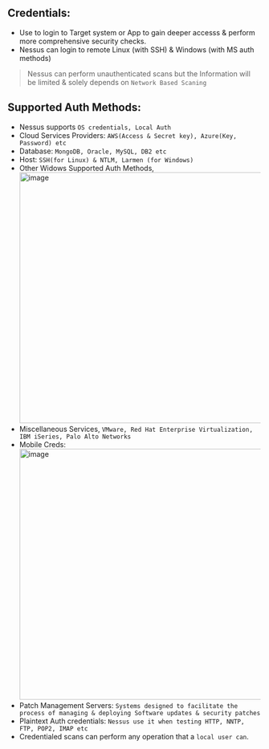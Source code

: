## Credentials:
- Use to login to Target system or App to gain deeper accesss & perform more comprehensive security checks.
- Nessus can login to remote Linux (with SSH) & Windows (with MS auth methods)

> Nessus can perform unauthenticated scans but the Information will be limited & solely depends on `Network Based Scaning`

## Supported Auth Methods:
- Nessus supports `OS credentials, Local Auth`
- Cloud Services Providers: `AWS(Access & Secret key), Azure(Key, Password) etc`
- Database: `MongoDB, Oracle, MySQL, DB2 etc`
- Host: `SSH(for Linux) & NTLM, Larmen (for Windows)`
- Other Widows Supported Auth Methods, <img width="500" alt="image" src="https://github.com/IOxCyber/ZtoM_Bootcamp/assets/40174034/9f53918f-b991-44d9-8faa-00414e33b38e">
- Miscellaneous Services, `VMware, Red Hat Enterprise Virtualization, IBM iSeries, Palo Alto Networks`
- Mobile Creds: <img width="500" alt="image" src="https://github.com/IOxCyber/ZtoM_Bootcamp/assets/40174034/269c47a9-d9a7-4413-9b75-37e4cef56744">
- Patch Management Servers: `Systems designed to facilitate the process of managing & deploying Software updates & security patches`
- Plaintext Auth credentials: `Nessus use it when testing HTTP, NNTP, FTP, POP2, IMAP etc`
- Credentialed scans can perform any operation that a `local user can`.
